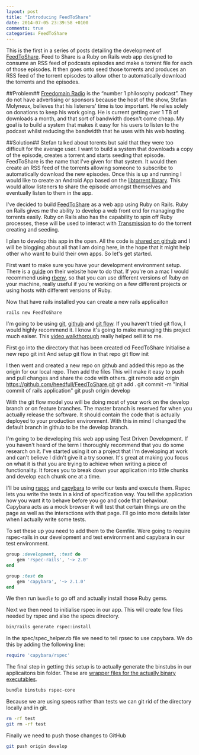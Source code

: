 ```yaml
---
layout: post
title: "Introducing FeedToShare"
date: 2014-07-05 23:39:58 +0100
comments: true
categories: FeedToShare
---
```

This is the first in a series of posts detailing the development of [FeedToShare](https://github.com/heedfull/FeedToShare). Feed to Share is a Ruby on Rails web app designed to consume an RSS feed of podcasts episodes and make a torrent file for each of those episodes. It then goes onto seed those torrents and produces an RSS feed of the torrent episodes to allow other to automatically download the torrents and the episodes. 
<!-- More -->

##Problem##
[Freedomain Radio](https://freedomainradio.com/) is the &ldquo;number 1 philosophy podcast&rdquo;. They do not have advertising or sponsors because the host of the show, Stefan Molyneux, believes that his listeners' time is too important. He relies solely on donations to keep his work going. He is current getting over 1 TB of downloads a month, and that sort of bandwidth doesn't come cheap. My goal is to build a system that makes it easy for his users to listen to the podcast whilst reducing the bandwidth that he uses with his web hosting.

##Solution##
Stefan talked about torents but said that they were too difficult for the average user. I want to build a system that downloads a copy of the episode, creates a torrent and starts seeding that episode. FeedToShare is the name that I've given for that system. It would then create an RSS feed of the torrents allowing someone to subscribe to automatically download the new episodes. Once this is up and running I would like to create an Android App based on the [libtorrent library](https://github.com/rakshasa/libtorrent/tree/master). This would allow listeners to share the episode amongst themselves and eventually listen to them in the app.

I've decided to build [FeedToShare](https://github.com/heedfull/FeedToShare) as a web app using Ruby on Rails. Ruby on Rails gives me the ability to develop a web front end for managing the torrents easily. Ruby on Rails also has the capability to spin off Ruby processes, these will be used to interact with [Transmission](http://www.transmissionbt.com/) to do the torrent creating and seeding.

I plan to develop this app in the open. All the code is [shared on github](https://github.com/heedfull/FeedToShare) and I will be blogging about all that I am doing here, in the hope that it might help other who want to build their own apps. So let's get started.

First want to make sure you have your development environment setup. There is a [guide](http://rubyonrails.org/download/) on their website how to do that. If you're on a mac I would recommend using [rbenv](https://github.com/sstephenson/rbenv), so that you can use different versions of Ruby on your machine, really useful if you're working on a few different projects or using hosts with different versions of Ruby.

Now that have rails installed you can create a new rails applicaiton

	rails new FeedToShare

I'm going to be using [git](http://www.git-scm.com/), [github](https://github.com/) and [git flow](https://github.com/nvie/gitflow). If you haven't tried git flow, I would highly recommend it. I know it's going to make managing this project much eaiser. This [video walkthorough](http://vimeo.com/16018419) really helped sell it to me.

First go into the directory that has been created
	cd FeedToShare
Initialise a new repo 
	git init
And setup git flow in that repo
	git flow init

I then went and created a new repo on github and added this repo as the origin for our local repo. Then add the files This will make it easy to push and pull changes and share the code with others.
	git remote add origin https://github.com/heedfull/FeedToShare.git
	git add .
	git commit -m "Initial commit of rails application"
	git push origin develop

With the git flow model you will be doing most of your work on the develop branch or on feature branches. The master branch is reserved for when you actually release the software. It should contain the code that is actually deployed to your production environment. With this in mind I changed the default branch in github to be the develop branch.

I'm going to be developing this web app using Test Driven Development. If you haven't heard of the term I thoroughly recommend that you do some research on it. I've started using it on a project that I'm developing at work and can't believe I didn't give it a try sooner. It's great at making you focus on what it is that you are trying to achieve when writing a piece of functionality. It forces you to break down your application into little chunks and develop each chunk one at a time.

I'll be using [rspec](http://rubydoc.info/gems/rspec-rails) and [capybara](http://jnicklas.github.io/capybara/) to write our tests and execute them. Rspec lets you write the tests in a kind of specification way. You tell the application how you want it to behave before you go and code that behaviour. Capybara acts as a mock browser it will test that certain things are on the page as well as the interactions with that page. I'll go into more details later when I actually write some tests.

To set these up you need to add them to the Gemfile. Were going to require rspec-rails in our development and test environment and capybara in our test environment.

```ruby
group :development, :test do
	gem 'rspec-rails', '~> 2.0'
end

group :test do
	gem 'capybara', '~> 2.1.0'
end
```

We then run ```bundle``` to go off and actually install those Ruby gems.

Next we then need to initialise rspec in our app. This will create few files needed by rspec and also the specs directory.
```bash
bin/rails generate rspec:install
```

In the spec/spec_helper.rb file we need to tell rpsec to use capybara. We do this by adding the following line:
```ruby
require 'capybara/rspec'
```

The final step in getting this setup is to actually generate the binstubs in our applicaitons bin folder. These are [wrapper files  for the actually binary executables](https://github.com/sstephenson/rbenv/wiki/Understanding-binstubs).
```bash
bundle binstubs rspec-core
```

Because we are using specs rather than tests we can git rid of the directory locally and in git.

```bash
rm -rf test
git rm -rf test
```

Finally we need to push those changes to GitHub
```bash
git push origin develop
```

<!--
bundle
bin/rails generate rspec:install
st .zsh_history
bundle binstubs rspec-core
git status
git add .
git commit -m "Adding rspec and capybara so can do test driven development"
git push
ls
rm -rf test
git rm -rf test
git status
git commit -m "Removed test directory as no longer needed"
git push
git push develop origin
git push origin develop
ping 192.168.192.1-->